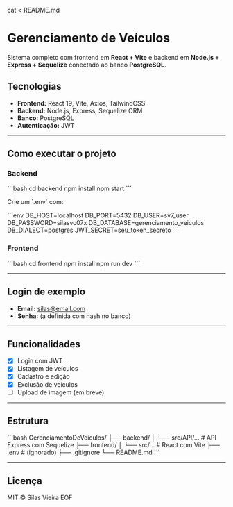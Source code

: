 cat <<EOF > README.md
# Gerenciamento de Veículos

Sistema completo com frontend em **React + Vite** e backend em **Node.js + Express + Sequelize** conectado ao banco **PostgreSQL**.

## Tecnologias

- **Frontend:** React 19, Vite, Axios, TailwindCSS
- **Backend:** Node.js, Express, Sequelize ORM
- **Banco:** PostgreSQL
- **Autenticação:** JWT

---

## Como executar o projeto

### Backend

\`\`\`bash
cd backend
npm install
npm start
\`\`\`

Crie um \`.env\` com:

\`\`\`env
DB_HOST=localhost
DB_PORT=5432
DB_USER=sv7_user
DB_PASSWORD=silasvc07x
DB_DATABASE=gerenciamento_veiculos
DB_DIALECT=postgres
JWT_SECRET=seu_token_secreto
\`\`\`

### Frontend

\`\`\`bash
cd frontend
npm install
npm run dev
\`\`\`

---

## Login de exemplo

- **Email:** silas@email.com  
- **Senha:** (a definida com hash no banco)

---

## Funcionalidades

- [x] Login com JWT
- [x] Listagem de veículos
- [x] Cadastro e edição
- [x] Exclusão de veículos
- [ ] Upload de imagem (em breve)

---

## Estrutura

\`\`\`bash
GerenciamentoDeVeiculos/
├── backend/
│   └── src/API/...   # API Express com Sequelize
├── frontend/
│   └── src/...       # React com Vite
├── .env              # (ignorado)
├── .gitignore
└── README.md
\`\`\`

---

## Licença

MIT © Silas Vieira
EOF
